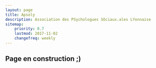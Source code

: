 ```yaml
---
layout: page
title: Apsoly
description: Association des PSychologues SOciaux.ales LYonnaise
sitemap:
    priority: 0.7
    lastmod: 2017-11-02
    changefreq: weekly
---
```


## Page en construction ;)